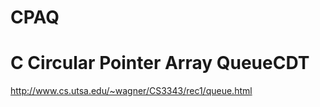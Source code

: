 # CPAQ
C Circular Pointer Array QueueCDT
==========
http://www.cs.utsa.edu/~wagner/CS3343/rec1/queue.html